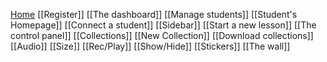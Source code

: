 [Home](Home)
[[Register]]
[[The dashboard]]
[[Manage students]]
[[Student's Homepage]]
[[Connect a student]]
[[Sidebar]]
[[Start a new lesson]]
[[The control panel]]
[[Collections]]
[[New Collection]]
[[Download collections]]
[[Audio]]
[[Size]]
[[Rec/Play]]
[[Show/Hide]]
[[Stickers]]
[[The wall]]